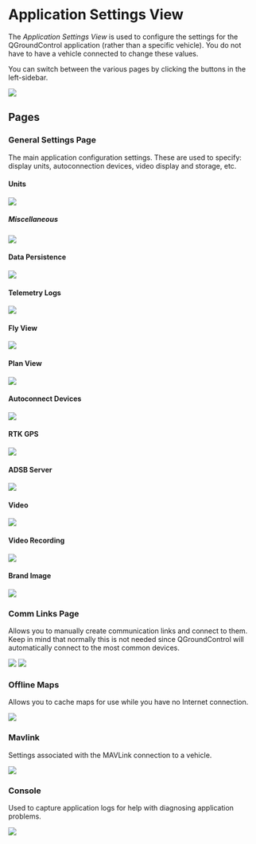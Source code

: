 # Application Settings View

The _Application Settings View_ is used to configure the settings for the QGroundControl application (rather than a specific vehicle). You do not have to have a vehicle connected to change these values.

You can switch between the various pages by clicking the buttons in the left-sidebar.

<img src="/images/reference/reference-qgc-application-settings.png" class="img-responsive img-center" style="max-height:600px;">

## Pages

### General Settings Page

The main application configuration settings. These are used to specify: display units, autoconnection devices, video display and storage, etc.

#### Units
<img src="/images/reference/reference-qgc-application-settings-general-units.png" class="img-responsive img-center" style="max-height:600px;">

##### Miscellaneous

<img src="/images/reference/reference-qgc-application-settings-general-misc.png" class="img-responsive img-center" style="max-height:600px;">

#### Data Persistence

<img src="/images/reference/reference-qgc-application-settings-general-data-persistence.png" class="img-responsive img-center" style="max-height:600px;">

#### Telemetry Logs

<img src="/images/reference/reference-qgc-application-settings-general-telemetry-logs.png" class="img-responsive img-center" style="max-height:600px;">

#### Fly View

<img src="/images/reference/reference-qgc-application-settings-general-fly-view.png" class="img-responsive img-center" style="max-height:600px;">

#### Plan View

<img src="/images/reference/reference-qgc-application-settings-general-plan-view.png" class="img-responsive img-center" style="max-height:600px;">

#### Autoconnect Devices

<img src="/images/reference/reference-qgc-application-settings-general-autoconnect.png" class="img-responsive img-center" style="max-height:600px;">

#### RTK GPS

<img src="/images/reference/reference-qgc-application-settings-general-rtk.png" class="img-responsive img-center" style="max-height:600px;">

#### ADSB Server

<img src="/images/reference/reference-qgc-application-settings-general-adsb.png" class="img-responsive img-center" style="max-height:600px;">

#### Video

<img src="/images/reference/reference-qgc-application-settings-general-video.png" class="img-responsive img-center" style="max-height:600px;">

#### Video Recording

<img src="/images/reference/reference-qgc-application-settings-general-video-recording.png" class="img-responsive img-center" style="max-height:600px;">

#### Brand Image

<img src="/images/reference/reference-qgc-application-settings-general-brand-image.png" class="img-responsive img-center" style="max-height:600px;">

### Comm Links Page

Allows you to manually create communication links and connect to them. Keep in mind that normally this is not needed since QGroundControl will automatically connect to the most common devices.

<img src="/images/reference/reference-qgc-application-settings-comm-links.png" class="img-responsive img-center" style="max-height:600px;">

<img src="/images/reference/reference-qgc-application-settings-comm-links-udp.png" class="img-responsive img-center" style="max-height:600px;">

### Offline Maps

Allows you to cache maps for use while you have no Internet connection.

<img src="/images/reference/reference-qgc-application-settings-general-offline-maps.png" class="img-responsive img-center" style="max-height:600px;">

### Mavlink

Settings associated with the MAVLink connection to a vehicle.

<img src="/images/reference/reference-qgc-application-settings-mavlink.png" class="img-responsive img-center" style="max-height:600px;">

### Console

Used to capture application logs for help with diagnosing application problems.

<img src="/images/reference/reference-qgc-application-settings-console.png" class="img-responsive img-center" style="max-height:600px;">
